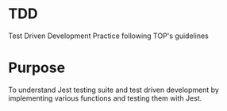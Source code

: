 # TDD
Test Driven Development Practice following TOP's guidelines

# Purpose
To understand Jest testing suite and test driven development by implementing various functions and testing them with Jest.
